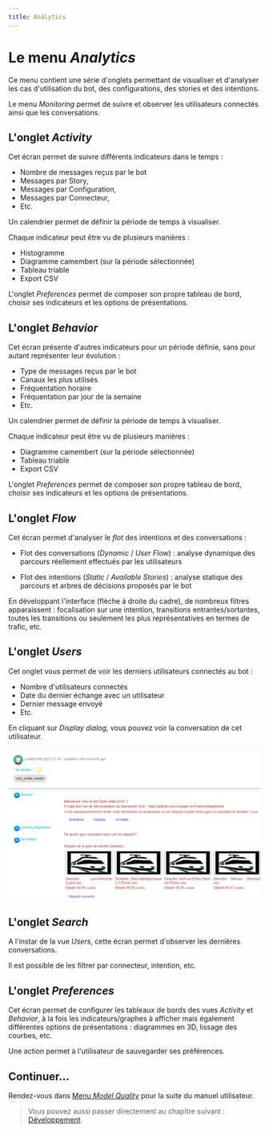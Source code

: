 ```yaml
---
title: Analytics
---
```


# Le menu _Analytics_

Ce menu contient une série d'onglets permettant de visualiser et d'analyser les cas d'utilisation du bot, des configurations, des stories et des intentions.

Le menu _Monitoring_ permet de suivre et observer les utilisateurs connectés ainsi que les conversations.

## L'onglet _Activity_

Cet écran permet de suivre différents indicateurs dans le temps :

* Nombre de messages reçus par le bot
* Messages par Story,
* Messages par Configuration,
* Messages par Connecteur,
* Etc.

Un calendrier permet de définir la période de temps à visualiser.

Chaque indicateur peut être vu de plusieurs manières :

* Histogramme
* Diagramme camembert (sur la période sélectionnée)
* Tableau triable
* Export CSV

L'onglet _Preferences_ permet de composer son propre tableau de bord, choisir ses indicateurs et les options de présentations.

## L'onglet _Behavior_

Cet écran présente d'autres indicateurs pour un période définie, sans pour autant représenter leur évolution :

* Type de messages reçus par le bot
* Canaux les plus utilisés
* Fréquentation horaire
* Fréquentation par jour de la semaine
* Etc.

Un calendrier permet de définir la période de temps à visualiser.

Chaque indicateur peut être vu de plusieurs manières :

* Diagramme camembert (sur la période sélectionnée)
* Tableau triable
* Export CSV

L'onglet _Preferences_ permet de composer son propre tableau de bord, choisir ses indicateurs et les options de présentations.

## L'onglet _Flow_

Cet écran permet d'analyser le _flot_ des intentions et des conversations :

* Flot des conversations (_Dynamic_ / _User Flow_) : analyse dynamique des parcours réellement effectués par les utilisateurs

* Flot des intentions (_Static_ / _Available Stories_) : analyse statique des parcours et arbres de décisions proposés par le bot

En développant l'interface (flèche à droite du cadre), de nombreux filtres apparaissent : focalisation sur une intention, transitions 
entrantes/sortantes, toutes les transitions ou seulement les plus représentatives en termes de trafic, etc.
 
## L'onglet _Users_

Cet onglet vous permet de voir les derniers utilisateurs connectés au bot :

* Nombre d'utilisateurs connectés
* Date du dernier échange avec un utilisateur
* Dernier message envoyé
* Etc.

En cliquant sur _Display dialog_, vous pouvez voir la conversation de cet utilisateur. 

![Monitoring des conversations](../../../assets/img/monitoring.png "Monitoring des conversations")

## L'onglet _Search_

A l'instar de la vue _Users_, cette écran permet d'observer les dernières conversations.

Il est possible de les filtrer par connecteur, intention, etc.

## L'onglet _Preferences_

Cet écran permet de configurer les tableaux de bords des vues _Activity_ et _Behavior_, à la fois 
les indicateurs/graphes à afficher mais également différentes options de présentations :
diagrammes en 3D, lissage des courbes, etc.

Une action permet à l'utilisateur de sauvegarder ses préférences.

## Continuer...

Rendez-vous dans [Menu _Model Quality_](nlu-qa.md) pour la suite du manuel utilisateur. 

> Vous pouvez aussi passer directement au chapitre suivant : [Développement](../../dev/modes.md). 
